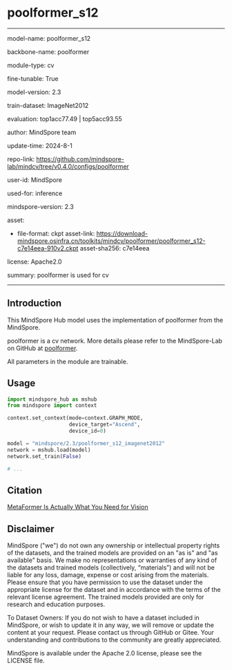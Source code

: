 # poolformer_s12

---

model-name: poolformer_s12

backbone-name: poolformer

module-type: cv

fine-tunable: True

model-version: 2.3

train-dataset: ImageNet2012

evaluation: top1acc77.49 | top5acc93.55

author: MindSpore team

update-time: 2024-8-1

repo-link: <https://github.com/mindspore-lab/mindcv/tree/v0.4.0/configs/poolformer>

user-id: MindSpore

used-for: inference

mindspore-version: 2.3

asset:

-
    file-format: ckpt
    asset-link: <https://download-mindspore.osinfra.cn/toolkits/mindcv/poolformer/poolformer_s12-c7e14eea-910v2.ckpt>
    asset-sha256: c7e14eea

license: Apache2.0

summary: poolformer is used for cv

---

## Introduction

This MindSpore Hub model uses the implementation of poolformer from the MindSpore.

poolformer is a cv network. More details please refer to the MindSpore-Lab on GitHub at [poolformer](https://github.com/mindspore-lab/mindcv/blob/v0.4.0/configs/poolformer/README.md).

All parameters in the module are trainable.

## Usage

```python
import mindspore_hub as mshub
from mindspore import context

context.set_context(mode=context.GRAPH_MODE,
                    device_target="Ascend",
                    device_id=0)

model = "mindspore/2.3/poolformer_s12_imagenet2012"
network = mshub.load(model)
network.set_train(False)

# ...
```

## Citation

[MetaFormer Is Actually What You Need for Vision](https://arxiv.org/pdf/2111.11418.pdf)

## Disclaimer

MindSpore ("we") do not own any ownership or intellectual property rights of the datasets, and the trained models are provided on an "as is" and "as available" basis. We make no representations or warranties of any kind of the datasets and trained models (collectively, “materials”) and will not be liable for any loss, damage, expense or cost arising from the materials. Please ensure that you have permission to use the dataset under the appropriate license for the dataset and in accordance with the terms of the relevant license agreement. The trained models provided are only for research and education purposes.

To Dataset Owners: If you do not wish to have a dataset included in MindSpore, or wish to update it in any way, we will remove or update the content at your request. Please contact us through GitHub or Gitee. Your understanding and contributions to the community are greatly appreciated.

MindSpore is available under the Apache 2.0 license, please see the LICENSE file.

